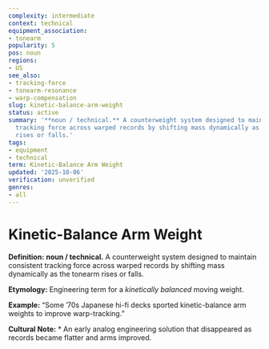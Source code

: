 ```yaml
---
complexity: intermediate
context: technical
equipment_association:
- tonearm
popularity: 5
pos: noun
regions:
- US
see_also:
- tracking-force
- tonearm-resonance
- warp-compensation
slug: kinetic-balance-arm-weight
status: active
summary: '**noun / technical.** A counterweight system designed to maintain consistent
  tracking force across warped records by shifting mass dynamically as the tonearm
  rises or falls.'
tags:
- equipment
- technical
term: Kinetic-Balance Arm Weight
updated: '2025-10-06'
verification: unverified
genres:
- all
---
```


# Kinetic-Balance Arm Weight

**Definition:** **noun / technical.** A counterweight system designed to maintain consistent tracking force across warped records by shifting mass dynamically as the tonearm rises or falls.

**Etymology:** Engineering term for a *kinetically balanced* moving weight.

**Example:** “Some ’70s Japanese hi-fi decks sported kinetic-balance arm weights to improve warp-tracking.”

**Cultural Note:** * An early analog engineering solution that disappeared as records became flatter and arms improved.

